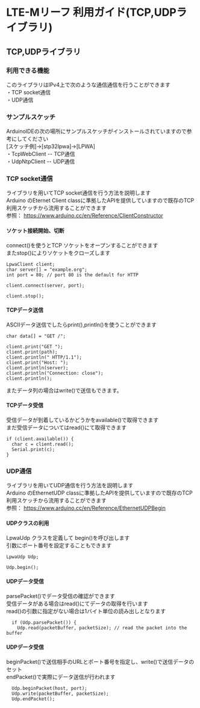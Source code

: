 # LTE-Mリーフ 利用ガイド(TCP,UDPライブラリ)

## TCP,UDPライブラリ

### 利用できる機能
このライブラリはIPv4上で次のような通信通信を行うことができます  
・TCP socket通信  
・UDP通信  

### サンプルスケッチ
ArduinoIDEの次の場所にサンプルスケッチがインストールされていますので参考にしてください  
[スケッチ例]->[stp32lpwa]->[LPWA]  
・TcpWebClient -- TCP通信  
・UdpNtpClient -- UDP通信  

### TCP socket通信
ライブラリを用いてTCP socket通信を行う方法を説明します  
Arduino のEternet Client classに準拠したAPIを提供していますので既存のTCP利用スケッチから流用することができます  
参照： https://www.arduino.cc/en/Reference/ClientConstructor  

#### ソケット接続開始、切断
connect()を使うとTCP ソケットをオープンすることができます  
またstop()によりソケットをクローズします  
```
LpwaClient client;
char server[] = "example.org";
int port = 80; // port 80 is the default for HTTP

client.connect(server, port);

client.stop();
```

#### TCPデータ送信
ASCIIデータ送信でしたらprint(),println()を使うことができます
```
char data[] = "GET /";

client.print("GET ");
client.print(path);
client.println(" HTTP/1.1");
client.print("Host: ");
client.println(server);
client.println("Connection: close");
client.println();
```
またデータ列の場合はwrite()で送信もできます。


#### TCPデータ受信
受信データが到着しているかどうかをavailable()で取得できます  
まだ受信データについてはread()にて取得できます  
```
if (client.available()) {
  char c = client.read();
  Serial.print(c);
}
```


### UDP通信
ライブラリを用いてUDP通信を行う方法を説明します  
Arduino のEthernetUDP classに準拠したAPIを提供していますので既存のTCP利用スケッチから流用することができます  
参照： https://www.arduino.cc/en/Reference/EthernetUDPBegin

#### UDPクラスの利用
LpwaUdp クラスを定義して begin()を呼び出します  
引数にポート番号を設定することもできます  
```
LpwaUdp Udp;

Udp.begin();

```

#### UDPデータ受信
parsePacket()でデータ受信の確認ができます  
受信データがある場合はread()にてデータの取得を行います  
read()の引数に指定がない場合は1バイト単位の読み出しとなります  

```
  if (Udp.parsePacket()) {
    Udp.read(packetBuffer, packetSize); // read the packet into the buffer
```

#### UDPデータ受信
beginPacket()で送信相手のURLとポート番号を指定し、write()で送信データのセット  
endPacket()で実際にデータ送信が行われます  
```
  Udp.beginPacket(host, port);
  Udp.write(packetBuffer, packetSize);
  Udp.endPacket();
```
